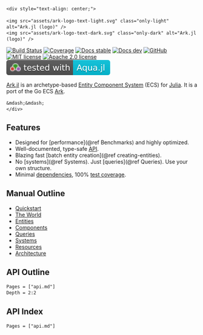 ```@raw html
<div style="text-align: center;">

<img src="assets/ark-logo-text-light.svg" class="only-light" alt="Ark.jl (logo)" />
<img src="assets/ark-logo-text-dark.svg" class="only-dark" alt="Ark.jl (logo)" />
```

[![Build Status](https://github.com/mlange-42/Ark.jl/actions/workflows/CI.yml/badge.svg?branch=main)](https://github.com/mlange-42/Ark.jl/actions/workflows/CI.yml?query=branch%3Amain)
[![Coverage](https://codecov.io/gh/mlange-42/Ark.jl/branch/main/graph/badge.svg)](https://codecov.io/gh/mlange-42/Ark.jl)
[![Docs stable](https://img.shields.io/badge/docs-stable-blue?logo=julia)](https://mlange-42.github.io/Ark.jl/stable/)
[![Docs dev](https://img.shields.io/badge/docs-dev-blue?logo=julia)](https://mlange-42.github.io/Ark.jl/dev/)
[![GitHub](https://img.shields.io/badge/github-repo-blue?logo=github)](https://github.com/mlange-42/ark)
[![MIT license](https://img.shields.io/badge/MIT-brightgreen?label=license)](https://github.com/mlange-42/ark/blob/main/LICENSE-MIT)
[![Apache 2.0 license](https://img.shields.io/badge/Apache%202.0-brightgreen?label=license)](https://github.com/mlange-42/ark/blob/main/LICENSE-APACHE)
[![Aqua QA](https://raw.githubusercontent.com/JuliaTesting/Aqua.jl/master/badge.svg)](https://github.com/JuliaTesting/Aqua.jl)

[Ark.jl](https://github.com/mlange-42/Ark.jl) is an archetype-based [Entity Component System](https://en.wikipedia.org/wiki/Entity_component_system) (ECS) for [Julia](https://julialang.org/).
It is a port of the Go ECS [Ark](https://github.com/mlange-42/ark).

```@raw html
&mdash;&mdash;
</div>
```

## Features

- Designed for [performance](@ref Benchmarks) and highly optimized.
- Well-documented, type-safe [API](@ref).
- Blazing fast [batch entity creation](@ref creating-entities).
- No [systems](@ref Systems). Just [queries](@ref Queries). Use your own structure.
- Minimal [dependencies](https://github.com/mlange-42/Ark.jl/blob/main/Project.toml), 100% [test coverage](https://app.codecov.io/github/mlange-42/ark.jl).

## Manual Outline

- [Quickstart](@ref)
- [The World](@ref)
- [Entities](@ref)
- [Components](@ref)
- [Queries](@ref)
- [Systems](@ref)
- [Resources](@ref)
- [Architecture](@ref)

## API Outline

```@contents
Pages = ["api.md"]
Depth = 2:2
```

## API Index

```@index
Pages = ["api.md"]
```

